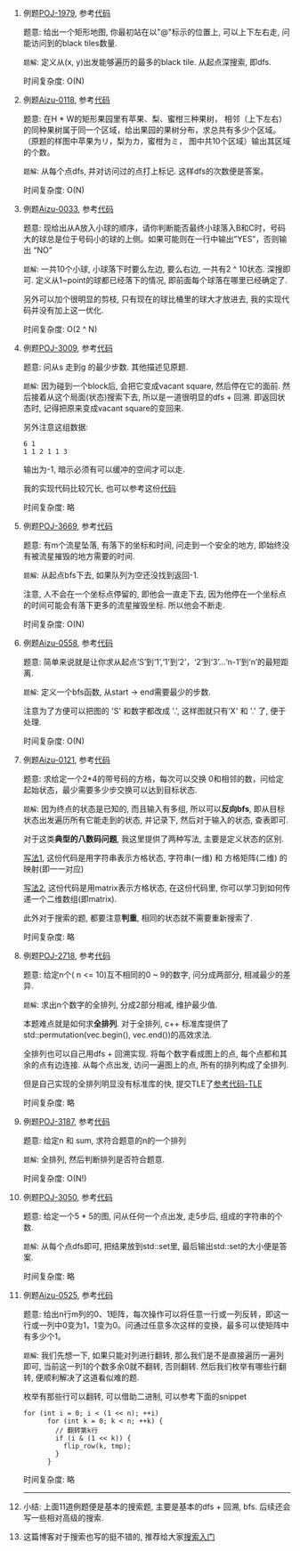 1. 例题[POJ-1979](https://vjudge.net/problem/POJ-1979), 参考[代码](./POJ-1979.cc)
  
   题意: 给出一个矩形地图, 你最初站在以"@"标示的位置上, 可以上下左右走, 问能访问到的black tiles数量.
   
   `题解`: 定义从(x, y)出发能够遍历的最多的black tile. 从起点深搜索, 即dfs. 
   
   时间复杂度: O(N)

2. 例题[Aizu-0118](https://vjudge.net/problem/Aizu-0118), 参考[代码](./AOJ-0118.cc)
   
   题意: 在H * W的矩形果园里有苹果、梨、蜜柑三种果树， 相邻（上下左右）的同种果树属于同一个区域，给出果园的果树分布，求总共有多少个区域。 （原题的样图中苹果为リ，梨为カ，蜜柑为ミ， 图中共10个区域）输出其区域的个数。
   
   `题解`: 从每个点dfs, 并对访问过的点打上标记. 这样dfs的次数便是答案。
   
   时间复杂度: O(N)
   
3. 例题[Aizu-0033](https://vjudge.net/problem/Aizu-0033), 参考[代码](./AOJ-0033.cc)

   题意: 现给出从A放入小球的顺序，请你判断能否最终小球落入B和C时，号码大的球总是位于号码小的球的上侧。如果可能则在一行中输出”YES”，否则输出 “NO”

   `题解`: 一共10个小球, 小球落下时要么左边, 要么右边, 一共有2 ^ 10状态. 深搜即可. 定义从1~point的球都已经落下的情况, 即前面每个球落在哪里已经确定了.

   另外可以加个很明显的剪枝, 只有现在的球比桶里的球大才放进去, 我的实现代码并没有加上这一优化.

   时间复杂度: O(2 ^ N)

4. 例题[POJ-3009](https://vjudge.net/problem/POJ-3009), 参考[代码](./POJ-3009.cc)

   题意: 问从s 走到g 的最少步数. 其他描述见原题.

   `题解`: 因为碰到一个block后, 会把它变成vacant square, 然后停在它的面前. 然后接着从这个局面(状态)搜索下去, 所以是一道很明显的dfs + 回溯. 即返回状态时, 记得把原来变成vacant square的变回来.

   另外注意这组数据: 

   ```
   6 1
   1 1 2 1 1 3
   ```

   输出为-1, 暗示必须有可以缓冲的空间才可以走.

   我的实现代码比较冗长, 也可以参考这份[代码](./POJ-3009-2.cc)

   时间复杂度: 略

5. 例题[POJ-3669](https://vjudge.net/problem/POJ-3669), 参考[代码](./POJ-3669.cc)

   题意: 有m个流星坠落, 有落下的坐标和时间, 问走到一个安全的地方, 即始终没有被流星摧毁的地方需要的时间.

   `题解`: 从起点bfs下去, 如果队列为空还没找到返回-1.

   注意, 人不会在一个坐标点停留的, 即他会一直走下去, 因为他停在一个坐标点的时间可能会有落下更多的流星摧毁坐标. 所以他会不断走.

   时间复杂度: O(N)
   
6. 例题[Aizu-0558](https://vjudge.net/problem/Aizu-0558#author=underchange), 参考[代码](./Aizu-0558.cc)

   题意: 简单来说就是让你求从起点‘S’到‘1’,‘1’到‘2’，‘2’到‘3’…‘n-1’到‘n’的最短距离.

   `题解`: 定义一个bfs函数, 从start -> end需要最少的步数. 

   注意为了方便可以把图的 'S' 和数字都改成 '.', 这样图就只有‘X' 和 '.' 了, 便于处理.

   时间复杂度: O(N)

7. 例题[Aizu-0121](https://vjudge.net/problem/Aizu-0121), 参考[代码](./Aizu-0121.cc)

   题意: 求给定一个2*4的带号码的方格，每次可以交换 0和相邻的数，问给定起始状态，最少需要多少步交换可以达到目标状态.

   `题解`: 因为终点的状态是已知的, 而且输入有多组, 所以可以**反向bfs**, 即从目标状态出发遍历所有它能走到的状态, 并记录下, 然后对于输入的状态, 查表即可.

   对于这类**典型的八数码问题**, 我这里提供了两种写法, 主要是定义状态的区别.

   [写法1](./Aizu-0121.cc), 这份代码是用字符串表示方格状态, 字符串(一维) 和 方格矩阵(二维) 的映射(即一一对应)
   
   [写法2](./Aizu-0121-solution2.cc), 这份代码是用matrix表示方格状态, 在这份代码里, 你可以学习到如何传递一个二维数组(即matrix).
   
   此外对于搜索的题, 都要注意**判重**, 相同的状态就不需要重新搜索了.
   
   时间复杂度: 略
   
8. 例题[POJ-2718](https://vjudge.net/problem/POJ-2718), 参考[代码](./POJ-2718.cc)

   题意: 给定n个( n <= 10)互不相同的0 ~ 9的数字, 问分成两部分, 相减最少的差异.

   `题解`: 求出n个数字的全排列, 分成2部分相减, 维护最少值.

   本题难点就是如何求**全排列**. 对于全排列, c++ 标准库提供了std::permutation(vec.begin(), vec.end())的高效求法.

   全排列也可以自己用dfs + 回溯实现. 将每个数字看成图上的点, 每个点都和其余的点有边连接. 从每个点出发, 访问一遍图上的点, 所有的排列构成了全排列.

   但是自己实现的全排列明显没有标准库的快, 提交TLE了[参考代码-TLE](./POJ-2718-tle.cc)
   
   时间复杂度: 略
   
9. 例题[POJ-3187](https://vjudge.net/problem/POJ-3187), 参考[代码](./POJ-3187.cc)

   题意: 给定n 和 sum, 求符合题意的n的一个排列

   `题解`: 全排列, 然后判断排列是否符合题意.

   时间复杂度: O(N!)

10. 例题[POJ-3050](https://vjudge.net/problem/POJ-3050), 参考[代码](./POJ-3050.cc)

    题意: 给定一个5 * 5的图, 问从任何一个点出发, 走5步后, 组成的字符串的个数.

    `题解`: 从每个点dfs即可, 把结果放到std::set里, 最后输出std::set的大小便是答案.

    时间复杂度: 略

11. 例题[Aizu-0525](https://vjudge.net/problem/Aizu-0525), 参考[代码](./Aizu-0525.cc)

    题意: 给出n行m列的0、1矩阵，每次操作可以将任意一行或一列反转，即这一行或一列中0变为1，1变为0。问通过任意多次这样的变换，最多可以使矩阵中有多少个1。

    `题解`: 我们先想一下, 如果只能对列进行翻转, 那么我们是不是直接遍历一遍列即可, 当前这一列1的个数多余0就不翻转, 否则翻转. 然后我们枚举有哪些行翻转, 便顺利解决了这道看似难的题.

    枚举有那些行可以翻转, 可以借助二进制, 可以参考下面的snippet
    ```
    for (int i = 0; i < (1 << n); ++i) 
          for (int k = 0; k < n; ++k) {
            // 翻转第k行
            if (i & (1 << k)) {
              flip_row(k, tmp);
            }
          }
    ```      
    时间复杂度: 略

12. ---

    小结: 上面11道例题便是基本的搜索题, 主要是基本的dfs + 回溯, bfs. 后续还会写一些相对高级的搜索.

13. 这篇博客对于搜索也写的挺不错的, 推荐给大家[搜索入门](https://blog.csdn.net/WhereIsHeroFrom/article/details/78921973)
